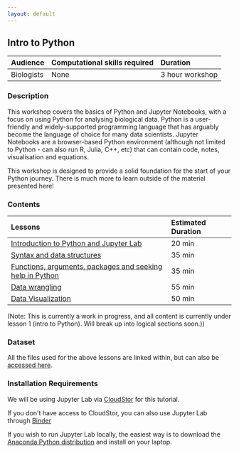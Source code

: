 ```yaml
---
layout: default
---
```

## Intro to Python

| Audience | Computational skills required | Duration |
:----------|:----------|:----------|
| Biologists | None | 3 hour workshop |

### Description

This workshop covers the basics of Python and Jupyter Notebooks, with a focus on using Python for analysing biological data. Python is a user-friendly and widely-supported programming language that has arguably become the language of choice for many data scientists. Jupyter Notebooks are a browser-based Python environment (although not limited to Python - can also run R, Julia, C++, etc) that can contain code, notes, visualisation and equations.

This workshop is designed to provide a solid foundation for the start of your Python journey. There is much more to learn outside of the material presented here!

### Contents

| Lessons            | Estimated Duration |
|:------------------------|:----------|
|[Introduction to Python and Jupyter Lab](https://andrewguy.github.io/Training/workshops/Intro_to_Python/lessons/01_Intro-to-Python) | 20 min |
|[Syntax and data structures](https://andrewguy.github.io/Training/workshops/Intro_to_Python/lessons/02_syntax_and_data_structures) | 35 min |
|[Functions, arguments, packages and seeking help in Python](https://andrewguy.github.io/Training/workshops/Intro_to_Python/lessons/03_functions-and-arguments) | 35 min |
|[Data wrangling](https://andrewguy.github.io/Training/workshops/Intro_to_Python/lessons/04_data-wrangling) | 55 min |
|[Data Visualization](https://andrewguy.github.io/Training/workshops/Intro_to_Python/lessons/05_data-visualization) | 50 min |

(Note: This is currently a work in progress, and all content is currently under lesson 1 (intro to Python). Will break up into logical sections soon.))

### Dataset

All the files used for the above lessons are linked within, but can also be [accessed here](https://github.com/andrewguy/Training/workshops/Intro_to_Python/data).

### Installation Requirements

We will be using Jupyter Lab via [CloudStor](https://cloudstor.aarnet.edu.au) for this tutorial.

If you don't have access to CloudStor, you can also use Jupyter Lab through [Binder](https://mybinder.org/)

If you wish to run Jupyter Lab locally, the easiest way is to download the [Anaconda Python distribution](https://www.anaconda.com/distribution/) and install on your laptop.